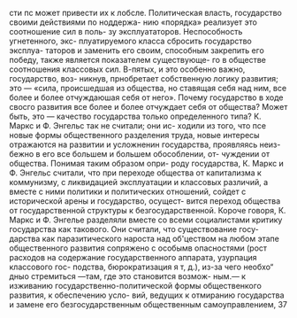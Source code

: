 сти пс может привести их к лобсле. Политическая
власть, государство своими действиями по ноддержа-
нию «порядка» реализует это соотношение сил в поль-
зу эксплуататоров. Неспособность угнетенного, экс-
плуатируемого класса сбросить государство эксплуа-
таторов и заменить его своим, способным закрепить
его победу, также является показателем существующе-
го в обществе соотношения классовых сил.
В-пятых, и это особенно важно, государство, воз-
никнув, прнобретает собственную логику развития;
это — «сила, происшедшая из общества, но ставящая
себя над ним, все более и более отчуждаюшая себя от
него». Почему государство в ходе свосго развития все
более и более отчуждает себя от общества? Может
быть, это — качество государства только определенного
типа? К. Маркс и Ф. Энгельс так не считали; они ис-
ходили из того, что псе новые формы общественного
разделения труда, новые интересы отражаются на
развитии и усложненин государства, проявляясь неиз-
бежно в его все большем и большем обособлении, от-
чуждении от общества. Понимая таким образом опри-
роду государства, К. Маркс и Ф. Энгельс считали, что
при переходе общества от капитализма к коммунизму,
с ликвидацией эксплуатации и классовых различий,
а вместе с ними политики и политических отношений,
сойдет с исторической арены и государство, осущест-
вится переход общества от государственной структуры
к безгосударственной.
Короче говоря, К. Маркс и Ф. Энгелье разделяли
вместе со всеми социалистами критику государства
как такового. Они считали, что существование госу-
дарства как паразитического нароста над об'цеством
на любом этапе общественного развития сопряжено
с особымв опасностями (рост расходов на содержание
государственного аппарата, узурпация классового гос-
подства, бюрократизация я т, д.), из-за чего необхо“
дныо стремиться —там, где это становится возмож-
ным.— к изживанию государственно-политической
формы общественкого развития, к обеспечению усло-
вий, ведущих к отмиранию государства и замене его
безгосударственным общественным самоуправлением,
37
